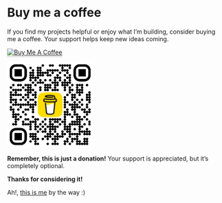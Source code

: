 Buy me a coffee
===============

If you find my projects helpful or enjoy what I’m building, consider buying me a coffee. Your support helps keep new ideas coming.

<a href="https://www.buymeacoffee.com/rubendhz" target="_blank"><img src="https://www.buymeacoffee.com/assets/img/custom_images/orange_img.png" alt="Buy Me A Coffee" style="height: 37px !important;width: 170px !important;box-shadow: 0px 3px 2px 0px rgba(190, 190, 190, 0.5) !important;-webkit-box-shadow: 0px 3px 2px 0px rgba(190, 190, 190, 0.5) !important;" ></a>

<a href="https://www.buymeacoffee.com/rubendhz">
    <img src="https://github.com/rubendhz/buy-me-a-coffee/blob/main/bmc_qr.png?raw=true" alt="Buy Me a Coffee" width="200"/>
</a>


**Remember, this is just a donation!** Your support is appreciated, but it’s completely optional. 

**Thanks for considering it!**

Ah!, [this is me](https://www.linkedin.com/in/rubendz/) by the way :) 
